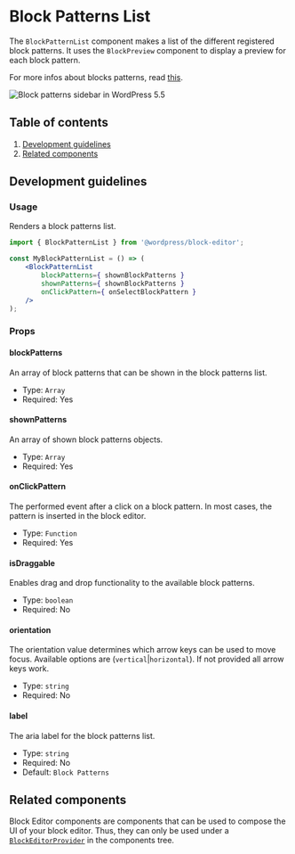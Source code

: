 # Block Patterns List

The `BlockPatternList` component makes a list of the different registered block patterns. It uses the `BlockPreview` component to display a preview for each block pattern.

For more infos about blocks patterns, read [this](https://make.wordpress.org/core/2020/07/16/block-patterns-in-wordpress-5-5/).

![Block patterns sidebar in WordPress 5.5](https://make.wordpress.org/core/files/2020/09/blocks-patterns-sidebar-in-wordpress-5-5.png)

## Table of contents

1. [Development guidelines](#development-guidelines)
2. [Related components](#related-components)

## Development guidelines

### Usage

Renders a block patterns list.

```jsx
import { BlockPatternList } from '@wordpress/block-editor';

const MyBlockPatternList = () => (
	<BlockPatternList
		blockPatterns={ shownBlockPatterns }
		shownPatterns={ shownBlockPatterns }
		onClickPattern={ onSelectBlockPattern }
	/>
);
```

### Props

#### blockPatterns

An array of block patterns that can be shown in the block patterns list.

-   Type: `Array`
-   Required: Yes

#### shownPatterns

An array of shown block patterns objects.

-   Type: `Array`
-   Required: Yes

#### onClickPattern

The performed event after a click on a block pattern. In most cases, the pattern is inserted in the block editor.

-   Type: `Function`
-   Required: Yes

#### isDraggable

Enables drag and drop functionality to the available block patterns.

-   Type: `boolean`
-   Required: No

#### orientation

The orientation value determines which arrow keys can be used to move focus. Available options are (`vertical`|`horizontal`). If not provided all arrow keys work.

-   Type: `string`
-   Required: No

#### label

The aria label for the block patterns list.

-   Type: `string`
-   Required: No
-   Default: `Block Patterns`

## Related components

Block Editor components are components that can be used to compose the UI of your block editor. Thus, they can only be used under a [`BlockEditorProvider`](https://github.com/WordPress/gutenberg/blob/HEAD/packages/block-editor/src/components/provider/README.md) in the components tree.
